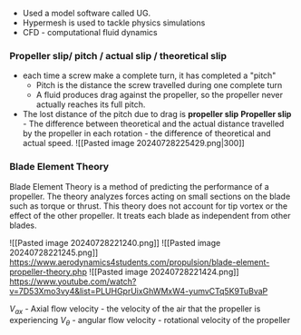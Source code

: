 - Used a model software called UG.
- Hypermesh is used to tackle physics simulations 
- CFD - computational fluid dynamics 

### Propeller slip/ pitch / actual slip / theoretical slip
- each time a screw make a complete turn, it has completed a "pitch"
	- Pitch is the distance the screw travelled during one complete turn 
	- A fluid produces drag against the propeller, so the propeller never actually reaches its full pitch.
- The lost distance of the pitch due to drag is **propeller slip**
**Propeller slip** - The difference between theoretical and the actual distance travelled by the propeller in each rotation - the difference of theoretical and actual speed. 
![[Pasted image 20240728225429.png|300]]

### Blade Element Theory 
Blade Element Theory is a method of predicting the performance of a propeller. The theory analyzes  forces acting on small sections on the blade such as torque or thrust. This theory does not account for tip vortex or the effect of the other propeller. It treats each blade as independent from other blades. 

![[Pasted image 20240728221240.png]]
![[Pasted image 20240728221245.png]]
https://www.aerodynamics4students.com/propulsion/blade-element-propeller-theory.php
![[Pasted image 20240728221424.png]]
https://www.youtube.com/watch?v=7D53Xmo3vy4&list=PLUHGprUixGhWMxW4-yumvCTq5K9TuBvaP

$V_{ax}$ - Axial flow velocity - the velocity of the air that the propeller is experiencing
$V_\theta$ - angular flow velocity - rotational velocity of the propeller


